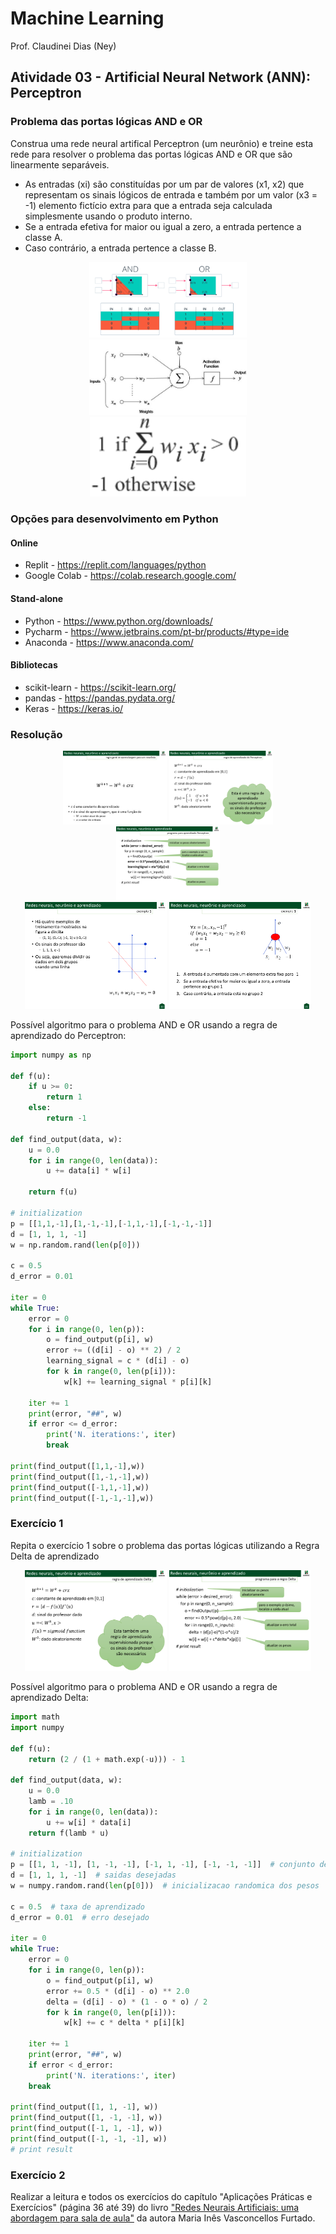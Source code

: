 # Machine Learning

Prof. Claudinei Dias (Ney)

## Atividade 03 - Artificial Neural Network (ANN): Perceptron

### Problema das portas lógicas AND e OR

Construa uma rede neural artifical Perceptron (um neurônio) e treine esta rede para resolver o problema das portas lógicas AND e OR que são linearmente separáveis.

- As entradas (xi) são constituídas por um par de valores (x1, x2) que representam os sinais lógicos de entrada e também por um valor (x3 = -1) elemento fictício extra para que a entrada seja calculada simplesmente usando o produto interno.
- Se a entrada efetiva for maior ou igual a zero, a entrada pertence a classe A.
- Caso contrário, a entrada pertence a classe B.

<p align="center" style="text-align: center;">
    <img width="50%" src="./assets/p1_2.png" /><br />
    <img width="50%" src="./assets/p1_3.png" /><br />
    <img src="./assets/p1_4.png" />
</p>

### Opções para desenvolvimento em Python

#### Online

- Replit - https://replit.com/languages/python
- Google Colab - https://colab.research.google.com/

#### Stand-alone

- Python - https://www.python.org/downloads/
- Pycharm - https://www.jetbrains.com/pt-br/products/#type=ide
- Anaconda - https://www.anaconda.com/

#### Bibliotecas

- scikit-learn - https://scikit-learn.org/
- pandas - https://pandas.pydata.org/
- Keras - https://keras.io/

### Resolução

<p align="center" style="text-align: center;">
    <img width="33%" src="./assets/p2_5.png" />
    <img width="33%" src="./assets/p2_6.png" />
    <img width="33%" src="./assets/p2_7.png" /><br />
    <img width="45%" src="./assets/p2_8.png" />
    <img width="45%" src="./assets/p2_9.png" />
</p>

Possível algoritmo para o problema AND e OR usando a regra de aprendizado do Perceptron:

```python
import numpy as np

def f(u):
    if u >= 0:
        return 1
    else:
        return -1

def find_output(data, w):
    u = 0.0
    for i in range(0, len(data)):
        u += data[i] * w[i]

    return f(u)

# initialization
p = [[1,1,-1],[1,-1,-1],[-1,1,-1],[-1,-1,-1]]
d = [1, 1, 1, -1]
w = np.random.rand(len(p[0]))

c = 0.5
d_error = 0.01

iter = 0
while True:
    error = 0
    for i in range(0, len(p)):
        o = find_output(p[i], w)
        error += ((d[i] - o) ** 2) / 2
        learning_signal = c * (d[i] - o)
        for k in range(0, len(p[i])):
            w[k] += learning_signal * p[i][k]

    iter += 1
    print(error, "##", w)
    if error <= d_error:
        print('N. iterations:', iter)
        break

print(find_output([1,1,-1],w))
print(find_output([1,-1,-1],w))
print(find_output([-1,1,-1],w))
print(find_output([-1,-1,-1],w))
```

### Exercício 1

Repita o exercício 1 sobre o problema das portas lógicas utilizando a Regra Delta de aprendizado

<p align="center" style="text-align: center;">
    <img width="45%" src="./assets/p4_10.png" />
    <img width="45%" src="./assets/p4_11.png" />
</p>

Possível algoritmo para o problema AND e OR usando a regra de aprendizado Delta:

```python
import math
import numpy

def f(u):
    return (2 / (1 + math.exp(-u))) - 1

def find_output(data, w):
    u = 0.0
    lamb = .10
    for i in range(0, len(data)):
        u += w[i] * data[i]
    return f(lamb * u)

# initialization
p = [[1, 1, -1], [1, -1, -1], [-1, 1, -1], [-1, -1, -1]]  # conjunto de valores de entrada ampliados com a entrada dummy
d = [1, 1, 1, -1]  # saidas desejadas
w = numpy.random.rand(len(p[0]))  # inicializacao randomica dos pesos

c = 0.5  # taxa de aprendizado
d_error = 0.01  # erro desejado

iter = 0
while True:
    error = 0
    for i in range(0, len(p)):
        o = find_output(p[i], w)
        error += 0.5 * (d[i] - o) ** 2.0
        delta = (d[i] - o) * (1 - o * o) / 2
        for k in range(0, len(p[i])):
            w[k] += c * delta * p[i][k]

    iter += 1
    print(error, "##", w)
    if error < d_error:
        print('N. iterations:', iter)
    break

print(find_output([1, 1, -1], w))
print(find_output([1, -1, -1], w))
print(find_output([-1, 1, -1], w))
print(find_output([-1, -1, -1], w))
# print result
```

### Exercício 2

Realizar a leitura e todos os exercícios do capítulo "Aplicações Práticas e Exercícios" (página 36 até 39) do livro ["Redes Neurais Artificiais: uma abordagem para sala de aula"](https://pdfcoffee.com/e-book-redes-neurais-artificiais-uma-abordagem-para-sala-de-aula-pdf-free.html) da autora Maria Inês Vasconcellos Furtado.